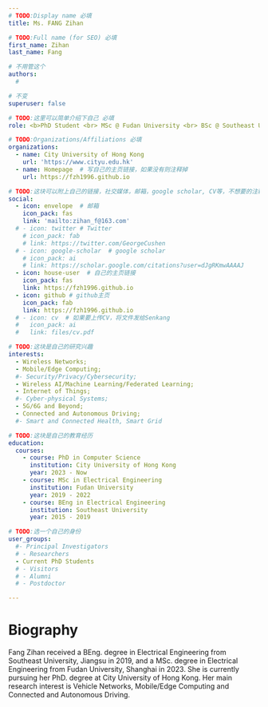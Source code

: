 ```yaml
---
# TODO:Display name 必填
title: Ms. FANG Zihan  

# TODO:Full name (for SEO) 必填
first_name: Zihan   
last_name: Fang

# 不用管这个
authors:
  # 

# 不变
superuser: false

# TODO:这里可以简单介绍下自己 必填
role: <b>PhD Student <br> MSc @ Fudan University <br> BSc @ Southeast University </b>

# TODO:Organizations/Affiliations 必填
organizations:
  - name: City University of Hong Kong 
    url: 'https://www.cityu.edu.hk'
  - name: Homepage  # 写自己的主页链接，如果没有则注释掉
    url: https://fzh1996.github.io

# TODO:这块可以附上自己的链接，社交媒体，邮箱，google scholar, CV等，不想要的注释掉即可
social:
  - icon: envelope  # 邮箱
    icon_pack: fas
    link: 'mailto:zihan_f@163.com'
  # - icon: twitter # Twitter
    # icon_pack: fab  
    # link: https://twitter.com/GeorgeCushen
  # - icon: google-scholar  # google scholar
    # icon_pack: ai
    # link: https://scholar.google.com/citations?user=dJgRKmwAAAAJ
  - icon: house-user  # 自己的主页链接
    icon_pack: fas
    link: https://fzh1996.github.io
  - icon: github # github主页
    icon_pack: fab   
    link: https://fzh1996.github.io
  # - icon: cv  # 如果要上传CV，将文件发给Senkang
  #   icon_pack: ai
  #   link: files/cv.pdf

# TODO:这块是自己的研究兴趣
interests:
  - Wireless Networks; 
  - Mobile/Edge Computing; 
  #- Security/Privacy/Cybersecurity; 
  - Wireless AI/Machine Learning/Federated Learning; 
  - Internet of Things;
  #- Cyber-physical Systems; 
  - 5G/6G and Beyond; 
  - Connected and Autonomous Driving; 
  #- Smart and Connected Health, Smart Grid

# TODO:这块是自己的教育经历
education:
  courses:
    - course: PhD in Computer Science
      institution: City University of Hong Kong
      year: 2023 - Now
    - course: MSc in Electrical Engineering
      institution: Fudan University
      year: 2019 - 2022
    - course: BEng in Electrical Engineering
      institution: Southeast University
      year: 2015 - 2019

# TODO:选一个自己的身份
user_groups:
  #- Principal Investigators
  # - Researchers
  - Current PhD Students
  # - Visitors
  # - Alumni
  # - Postdoctor

---
```

<!-- TODO:写自己的Biography -->
# Biography
<!-- <p style="text-align:justify">  -->
Fang Zihan received a BEng. degree in Electrical Engineering from Southeast University, Jiangsu in 2019, and a MSc. degree in Electrical Engineering from Fudan University, Shanghai in 2023. She is currently pursuing her PhD. degree at City University of Hong Kong. Her main research interest is Vehicle Networks, Mobile/Edge Computing and Connected and Autonomous Driving.

